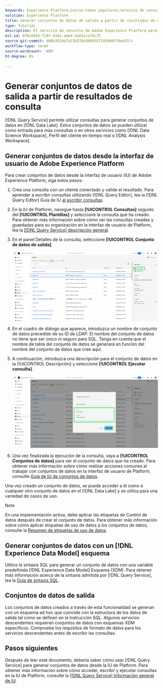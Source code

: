```yaml
---
keywords: Experience Platform;inicio;temas populares;servicio de consultas;servicio de consultas;generar conjuntos de datos;generar conjunto de datos;crear conjunto de datos;
solution: Experience Platform
title: Generar conjuntos de datos de salida a partir de resultados de consulta
type: Tutorial
description: El servicio de consulta de Adobe Experience Platform permite crear conjuntos de datos desde la interfaz de usuario. Una vez creado un conjunto de datos, se puede acceder a él como cualquier otro conjunto de datos del lago de datos y utilizarlo en una variedad de casos de uso.
exl-id: 6f6c049d-f19f-4161-aeb4-3a01eca7dc75
source-git-commit: 668b2624b7a23b570a3869f87245009379e8257c
workflow-type: tm+mt
source-wordcount: '493'
ht-degree: 0%

---
```


# Generar conjuntos de datos de salida a partir de resultados de consulta

[!DNL Query Service] permite utilizar consultas para generar conjuntos de datos en [!DNL Data Lake]. Estos conjuntos de datos se pueden utilizar como entrada para más consultas o en otros servicios como [!DNL Data Science Workspace], Perfil del cliente en tiempo real o [!DNL Analysis Workspace].

## Generar conjuntos de datos desde la interfaz de usuario de Adobe Experience Platform

Para crear conjuntos de datos desde la interfaz de usuario (IU) de Adobe Experience Platform, siga estos pasos:

1. Cree una consulta con un cliente conectado y valide el resultado. Para aprender a escribir consultas utilizando [!DNL Query Editor], lea la [!DNL Query Editor] Guía de IU [al escribir consultas](./user-guide.md#writing-queries).

2. En la IU de Platform, navegue hasta **[!UICONTROL Consultas]** seguido del **[!UICONTROL Plantillas]** y seleccione la consulta que ha creado. Para obtener más información sobre cómo ver las consultas creadas y guardadas para su organización en la interfaz de usuario de Platform, lea la [[!DNL Query Service] descripción general](./overview.md#browse).

3. En el panel Detalles de la consulta, seleccione **[!UICONTROL Conjunto de datos de salida]**.

   ![La pestaña Consultas del espacio de trabajo Plantillas con Seleccionar conjunto de datos de salida resaltado.](../images/ui/create-datasets/output-dataset.png)

4. En el cuadro de diálogo que aparece, introduzca un nombre de conjunto de datos precedido de su ID de LDAP. El nombre del conjunto de datos no tiene que ser único ni seguro para SQL. Tenga en cuenta que el nombre de tabla del conjunto de datos se generará en función del nombre del conjunto de datos que cree aquí.

5. A continuación, introduzca una descripción para el conjunto de datos en la [!UICONTROL Descripción] y seleccione **[!UICONTROL Ejecutar consulta]**.

   ![El cuadro de diálogo Conjunto de datos de salida con los detalles del conjunto de datos y la consulta de ejecución resaltados](../images/ui/create-datasets/run-query.png)

6. Una vez finalizada la ejecución de la consulta, vaya a **[!UICONTROL Conjuntos de datos]** para ver el conjunto de datos que ha creado. Para obtener más información sobre cómo realizar acciones comunes al trabajar con conjuntos de datos en la interfaz de usuario de Platform, consulte [Guía de IU de conjuntos de datos](../../catalog/datasets/user-guide.md).

Una vez creado un conjunto de datos, se puede acceder a él como a cualquier otro conjunto de datos en el [!DNL Data Lake] y se utiliza para una variedad de casos de uso.

>[!NOTE]
>
>En una implementación activa, debe aplicar las etiquetas de Control de datos después de crear el conjunto de datos. Para obtener más información sobre cómo aplicar etiquetas de uso de datos a los conjuntos de datos, consulte la [Resumen de etiquetas de uso de datos](../../data-governance/labels/overview.md).

## Generar conjuntos de datos con un [!DNL Experience Data Model] esquema

Utilice la sintaxis SQL para generar un conjunto de datos con una variable predefinida [!DNL Experience Data Model] Esquema (XDM). Para obtener más información acerca de la sintaxis admitida por [!DNL Query Service], lea la [Guía de sintaxis SQL](../sql/syntax.md#create-table-as-select).

## Conjuntos de datos de salida

Los conjuntos de datos creados a través de esta funcionalidad se generan con un esquema ad hoc que coincide con la estructura de los datos de salida tal como se definen en la instrucción SQL. Algunos servicios descendentes requieren conjuntos de datos con esquemas XDM específicos. Compruebe los requisitos de formato de datos para los servicios descendentes antes de escribir las consultas.

## Pasos siguientes

Después de leer este documento, debería saber cómo usar [!DNL Query Service] para generar conjuntos de datos desde la IU de Platform. Para obtener más información sobre cómo acceder, escribir y ejecutar consultas en la IU de Platform, consulte la [[!DNL Query Service] Información general de IU](./overview.md).
